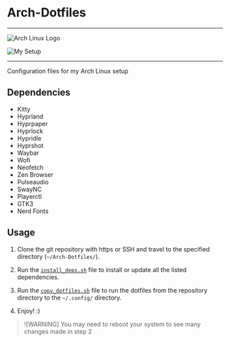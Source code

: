 # Arch-Dotfiles

---

![Arch Linux Logo](https://github.com/Rohan-Bharatia/Arch-Dotfiles/tree/main/Pictures/archlinux-logo.jpg)


![My Setup](https://github.com/Rohan-Bharatia/Arch-Dotfiles/tree/main/Pictures/display.png)

---

Configuration files for my Arch Linux setup

## Dependencies

- Kitty
- Hyprland
- Hyprpaper
- Hyprlock
- Hypridle
- Hyprshot
- Waybar
- Wofi
- Neofetch
- Zen Browser
- Pulseaudio
- SwayNC
- Playerctl
- GTK3
- Nerd Fonts

## Usage

1. Clone the git repository with https or SSH and travel to the specified directory (```~/Arch-Dotfiles/```).

2. Run the [```install_deps.sh```](https://github.com/Rohan-Bharatia/Arch-Dotfiles/tree/main/install_deps.sh) file to install or update all the listed dependencies.

3. Run the [```copy_dotfiles.sh```](https://github.com/Rohan-Bharatia/Arch-Dotfiles/tree/main/copy_dotfiles.sh) file to run the dotfiles from the repository directory to the ```~/.config/``` directory.

4. Enjoy! :)

> ![WARNING]
> You may need to reboot your system to see many changes made in step 2
